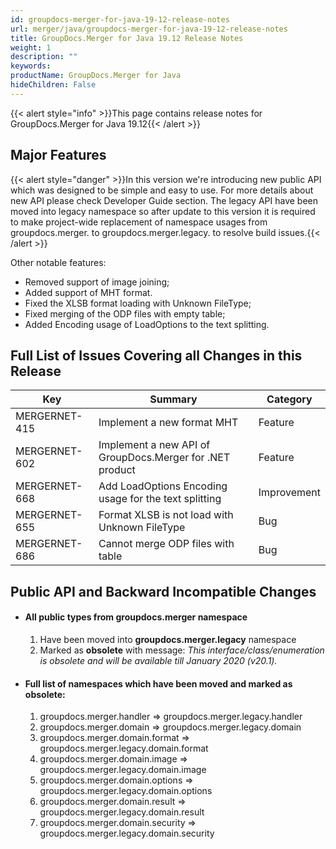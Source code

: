```yaml
---
id: groupdocs-merger-for-java-19-12-release-notes
url: merger/java/groupdocs-merger-for-java-19-12-release-notes
title: GroupDocs.Merger for Java 19.12 Release Notes
weight: 1
description: ""
keywords: 
productName: GroupDocs.Merger for Java
hideChildren: False
---
```

{{< alert style="info" >}}This page contains release notes for GroupDocs.Merger for Java 19.12{{< /alert >}}

## Major Features

{{< alert style="danger" >}}In this version we're introducing new public API which was designed to be simple and easy to use. For more details about new API please check Developer Guide section. The legacy API have been moved into legacy namespace so after update to this version it is required to make project-wide replacement of namespace usages from groupdocs.merger. to groupdocs.merger.legacy. to resolve build issues.{{< /alert >}}

  
Other notable features:

*   Removed support of image joining;
*   Added support of MHT format.
*   Fixed the XLSB format loading with Unknown FileType;
*   Fixed merging of the ODP files with empty table;
*   Added Encoding usage of LoadOptions to the text splitting.

## Full List of Issues Covering all Changes in this Release

| Key | Summary | Category |
| --- | --- | --- |
| MERGERNET-415 | Implement a new format MHT | Feature |
| MERGERNET-602 | Implement a new API of GroupDocs.Merger for .NET product | Feature |
| MERGERNET-668 | Add LoadOptions Encoding usage for the text splitting | Improvement |
| MERGERNET-655 | Format XLSB is not load with Unknown FileType | Bug |
| MERGERNET-686 | Cannot merge ODP files with table | Bug |

## Public API and Backward Incompatible Changes

*   #### All public types from groupdocs.merger namespace 
    
    1.  Have been moved into **groupdocs.merger.legacy** namespace
    2.  Marked as **obsolete** with message: *This interface/class/enumeration is obsolete and will be available till January 2020 (v20.1).*
*   #### Full list of namespaces which have been moved and marked as obsolete:    
    1.  groupdocs.merger.handler => groupdocs.merger.legacy.handler        
    2.  groupdocs.merger.domain => groupdocs.merger.legacy.domain        
    3.  groupdocs.merger.domain.format => groupdocs.merger.legacy.domain.format        
    4.  groupdocs.merger.domain.image => groupdocs.merger.legacy.domain.image        
    5.  groupdocs.merger.domain.options => groupdocs.merger.legacy.domain.options        
    6.  groupdocs.merger.domain.result => groupdocs.merger.legacy.domain.result        
    7.  groupdocs.merger.domain.security => groupdocs.merger.legacy.domain.security